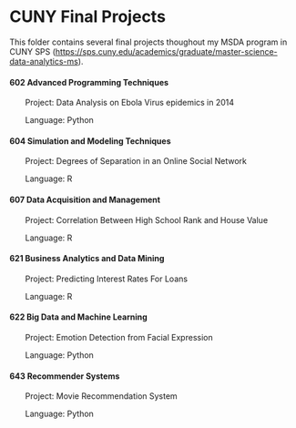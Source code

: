# CUNY Final Projects
This folder contains several final projects thoughout my MSDA program in CUNY SPS (https://sps.cuny.edu/academics/graduate/master-science-data-analytics-ms). 

#### 602 Advanced Programming Techniques

  &nbsp;&nbsp;&nbsp;&nbsp;&nbsp;&nbsp; Project: Data Analysis on Ebola Virus epidemics in 2014

  &nbsp;&nbsp;&nbsp;&nbsp;&nbsp;&nbsp; Language: Python

#### 604 Simulation and Modeling Techniques

  &nbsp;&nbsp;&nbsp;&nbsp;&nbsp;&nbsp; Project: Degrees of Separation in an Online Social Network

  &nbsp;&nbsp;&nbsp;&nbsp;&nbsp;&nbsp; Language: R

#### 607 Data Acquisition and Management

  &nbsp;&nbsp;&nbsp;&nbsp;&nbsp;&nbsp; Project: Correlation Between High School Rank and House Value

  &nbsp;&nbsp;&nbsp;&nbsp;&nbsp;&nbsp; Language: R

#### 621 Business Analytics and Data Mining

  &nbsp;&nbsp;&nbsp;&nbsp;&nbsp;&nbsp; Project: Predicting Interest Rates For Loans

  &nbsp;&nbsp;&nbsp;&nbsp;&nbsp;&nbsp; Language: R

#### 622 Big Data and Machine Learning

  &nbsp;&nbsp;&nbsp;&nbsp;&nbsp;&nbsp; Project: Emotion Detection from Facial Expression

  &nbsp;&nbsp;&nbsp;&nbsp;&nbsp;&nbsp; Language: Python

#### 643 Recommender Systems

  &nbsp;&nbsp;&nbsp;&nbsp;&nbsp;&nbsp; Project: Movie Recommendation System

  &nbsp;&nbsp;&nbsp;&nbsp;&nbsp;&nbsp; Language: Python 
